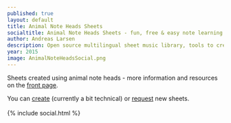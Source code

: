 ```yaml
---
published: true
layout: default
title: Animal Note Heads Sheets
socialtitle: Animal Note Heads Sheets - fun, free & easy note learning
author: Andreas Larsen
description: Open source multilingual sheet music library, tools to create your own sheet music, iOS app and much more - all free. 
year: 2015
image: AnimalNoteHeadsSocial.png
---
```

Sheets created using animal note heads - more information and resources on the [front page](http://animalnoteheads.com).  

You can [create](https://github.com/andreaslarsen/animalnoteheads/tree/Lilypond) (currently a bit technical) or [request](http://www.reddit.com/r/AnimalNoteHeads/) new sheets.<br><br>
{% include social.html %}